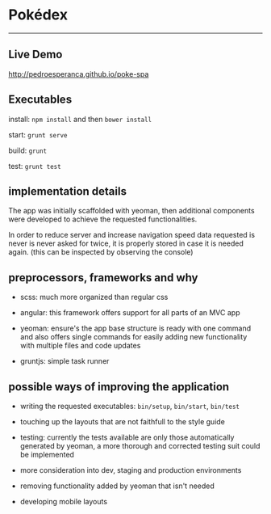 # Pokédex

---

Live Demo
--------
http://pedroesperanca.github.io/poke-spa


Executables
--------

install: `npm install` and then `bower install`

start: `grunt serve`

build: `grunt`

test: `grunt test`

implementation details
--------
The app was initially scaffolded with yeoman, then additional components were developed to achieve the requested functionalities.

In order to reduce server and increase navigation speed data requested is never is never asked for twice, it is properly stored in case it is needed again. (this can be inspected by observing the console)


preprocessors, frameworks and why
--------

- scss: much more organized than regular css

- angular: this framework offers support for all parts of an MVC app

- yeoman: ensure's the app base structure is ready with one command and also offers single commands for easily adding new functionality with multiple files and code updates

- gruntjs: simple task runner


possible ways of improving the application
--------

- writing the requested executables: `bin/setup`, `bin/start`, `bin/test`

- touching up the layouts that are not faithfull to the style guide

- testing: currently the tests available are only those automatically generated by yeoman, a more thorough and corrected testing suit could be implemented

- more consideration into dev, staging and production environments

- removing functionality added by yeoman that isn't needed

- developing mobile layouts
